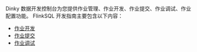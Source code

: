 Dinky 数据开发控制台为您提供作业管理、作业开发、作业提交、作业调试、作业配置功能。
FlinkSQL 开发指南主要包含以下内容：
   - [作业开发](/zh-CN/administrator_guide/studio/job_dev/flinksql_guide/flinksql_job_dev.md)
   - [作业提交](/zh-CN/administrator_guide/studio/job_dev/flinksql_guide/flinksql_job_submit.md)
   - [作业调试](/zh-CN/administrator_guide/studio/job_dev/flinksql_guide/job_debug.md)